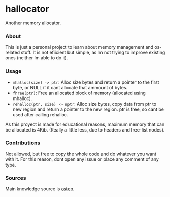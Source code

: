 # hallocator

Another memory allocator.

### About

This is just a personal project to learn about
memory management and os-related stuff. It is not
efiicient but simple, as Im not trying to improve
existing ones (neither Im able to do it).

### Usage

- `mhalloc(size) -> ptr`: Alloc size bytes and return a pointer to the first byte, or
NULL if it cant allocate that ammount of bytes.
- `fhree(ptr)`: Free an allocated block of memory (allocated using mhalloc).
- `rehalloc(ptr, size) -> nptr`: Alloc size bytes, copy data from ptr to new region
and return a pointer to the new region. ptr is free, so cant be used after calling rehalloc.


As this proyect is made for educational reasons, maximum memory that can be allocated is 4Kib.
(Really a little less, due to headers and free-list nodes).

### Contributions

Not allowed, but free to copy the whole code and do
whatever you want with it. For this reason, dont open
any issue or place any comment of any type.

### Sources

Main knowledge source is [ostep](https://pages.cs.wisc.edu/~remzi/OSTEP/#book-chapters).


